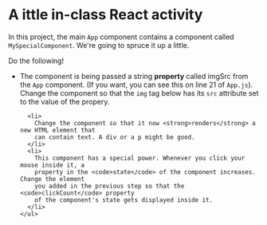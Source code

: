 # A ittle in-class React activity

In this project, the main `App` component contains a component called `MySpecialComponent`. We're going to
spruce it up a little.

Do the following!

- The component is being passed a string **property** called imgSrc from the `App` component. (If you want, you can see this on line 21 
of `App.js`). Change the component so that the `img` tag below has its `src` attribute set to the value of the propery.

        <li>
          Change the component so that it now <strong>renders</strong> a new HTML element that
          can contain text. A div or a p might be good.
        </li>
        <li>
          This component has a special power. Whenever you click your mouse inside it, a 
          property in the <code>state</code> of the component increases. Change the element
          you added in the previous step so that the <code>clickCount</code> property
          of the component's state gets displayed inside it.
        </li>
      </ul>